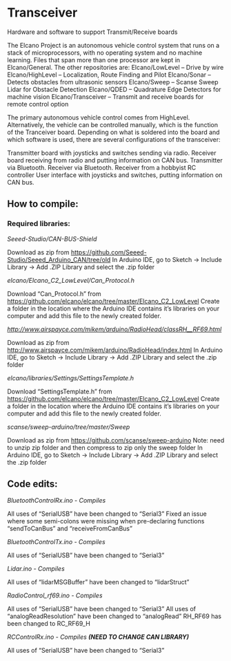 # Transceiver
Hardware and software to support Transmit/Receive boards

The Elcano Project is an autonomous vehicle control system that runs on a stack of microprocessors, with no operating system and 
no machine learning.
Files that span more than one processor are kept in Elcano/General. The other repositories are:
Elcano/LowLevel – Drive by wire
Elcano/HighLevel – Localization, Route Finding and Pilot
Elcano/Sonar – Detects obstacles from ultrasonic sensors
Elcano/Sweep – Scanse Sweep Lidar for Obstacle Detection
Elcano/QDED – Quadrature Edge Detectors for machine vision
Elcano/Transceiver – Transmit and receive boards for remote control option

The primary autonomous vehicle control comes from HighLevel. Alternatively, the vehicle can be controlled manually, which is the function 
of the Tranceiver board. Depending on what is soldered into the board and which software is used, there are several configurations of the 
transceiver:
 
Transmitter board with joysticks and switches sending via radio.
Receiver board receiving from radio and putting information on CAN bus.
Transmitter via Bluetooth.
Receiver via Bluetooth.
Receiver from a hobbyist RC controller
User interface with joysticks and switches, putting information on CAN bus.

## How to compile:
### Required libraries:

*Seeed-Studio/CAN-BUS-Shield*

Download as zip from https://github.com/Seeed-Studio/Seeed_Arduino_CAN/tree/old 
In Arduino IDE, go to Sketch -> Include Library -> Add .ZIP Library and select the .zip folder

*elcano/Elcano_C2_LowLevel/Can_Protocol.h*

Download “Can_Protocol.h” from https://github.com/elcano/elcano/tree/master/Elcano_C2_LowLevel
Create a folder in the location where the Arduino IDE contains it’s libraries on your computer and add this file to the newly created folder.

*http://www.airspayce.com/mikem/arduino/RadioHead/classRH__RF69.html*

Download as zip from http://www.airspayce.com/mikem/arduino/RadioHead/index.html
In Arduino IDE, go to Sketch -> Include Library -> Add .ZIP Library and select the .zip folder

*elcano/libraries/Settings/SettingsTemplate.h*

Download “SettingsTemplate.h” from https://github.com/elcano/elcano/tree/master/Elcano_C2_LowLevel
Create a folder in the location where the Arduino IDE contains it’s libraries on your computer and add this file to the newly created folder.

*scanse/sweep-arduino/tree/master/Sweep*

Download as zip from https://github.com/scanse/sweep-arduino 
Note: need to unzip zip folder and then compress to zip only the sweep folder
In Arduino IDE, go to Sketch -> Include Library -> Add .ZIP Library and select the .zip folder

## Code edits:

*BluetoothControlRx.ino - Compiles*

All uses of “SerialUSB” have been changed to “Serial3”
Fixed an issue where some semi-colons were missing when pre-declaring functions “sendToCanBus” and “receiveFromCanBus”

*BluetoothControlTx.ino - Compiles*

All uses of “SerialUSB” have been changed to “Serial3”

*Lidar.ino - Compiles*

All uses of “lidarMSGBuffer” have been changed to “lidarStruct”

*RadioControl_rf69.ino - Compiles*

All uses of “SerialUSB” have been changed to “Serial3”
All uses of “analogReadResolution” have been changed to “analogRead”
RH_RF69 has been changed to RC_RF69_H

*RCControlRx.ino - Compiles __(NEED TO CHANGE CAN LIBRARY)__*

All uses of “SerialUSB” have been changed to “Serial3”
